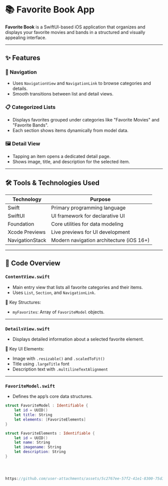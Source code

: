 # 📚 Favorite Book App

**Favorite Book** is a SwiftUI-based iOS application that organizes and displays your favorite movies and bands in a structured and visually appealing interface.

---

## ✨ Features

### 🧭 Navigation
- Uses `NavigationView` and `NavigationLink` to browse categories and details.
- Smooth transitions between list and detail views.

### 📋 Categorized Lists
- Displays favorites grouped under categories like "Favorite Movies" and "Favorite Bands".
- Each section shows items dynamically from model data.

### 🖼️ Detail View
- Tapping an item opens a dedicated detail page.
- Shows image, title, and description for the selected item.

---

## 🛠 Tools & Technologies Used

| Technology           | Purpose                                      |
|----------------------|----------------------------------------------|
| Swift                | Primary programming language                 |
| SwiftUI              | UI framework for declarative UI              |
| Foundation           | Core utilities for data modeling             |
| Xcode Previews       | Live previews for UI development             |
| NavigationStack      | Modern navigation architecture (iOS 16+)     |

---

## 📂 Code Overview

### `ContentView.swift`
- Main entry view that lists all favorite categories and their items.
- Uses `List`, `Section`, and `NavigationLink`.

🔹 Key Structures:
- `myFavorites`: Array of `FavoriteModel` objects.

---

### `DetailsView.swift`
- Displays detailed information about a selected favorite element.

🔹 Key UI Elements:
- Image with `.resizable()` and `.scaledToFit()`
- Title using `.largeTitle` font
- Description text with `.multilineTextAlignment`

---

### `FavoriteModel.swift`
- Defines the app’s core data structures.

```swift
struct FavoriteModel : Identifiable {
    let id = UUID()
    let title: String
    let elements: [FavoriteElements]
}

struct FavoriteElements : Identifiable {
    let id = UUID()
    let name: String
    let imagename: String
    let description: String
}




https://github.com/user-attachments/assets/5c2767ee-57f2-41e1-8300-75d3d0b74140





